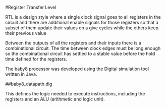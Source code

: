 #Register Transfer Level

RTL is a design style where a single clock
signal goes to all registers in the circuit
and there are additional enable signals for
those registers so that a subset of them
update their values on a give cycles while
the others keep their previous value

Between the outputs of all the registers and
their inputs there is a combinational circuit.
The time between clock edges must be long enough
so the combinational circuit has settled to
a stable value before the hold time defined for
the registers.

The baby8 processor was developed using the
Digital simulation tool written in Java.

##baby8_datapath.dig

This defines the logic needed to execute instructions,
including the registers and an ALU (arithmetic and
logic unit).

